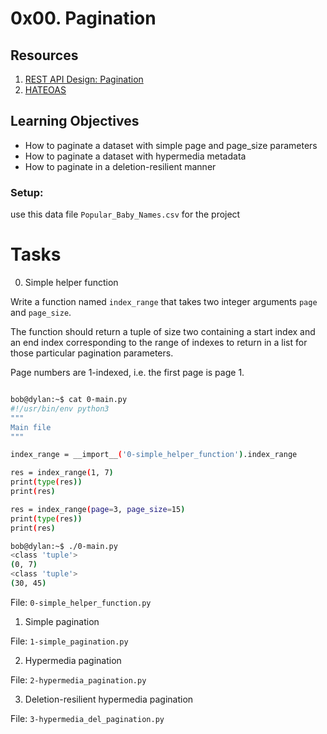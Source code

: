 # 0x00. Pagination
## Resources
1. [REST API Design: Pagination](https://www.moesif.com/blog/technical/api-design/REST-API-Design-Filtering-Sorting-and-Pagination/#pagination)
2. [HATEOAS](https://en.wikipedia.org/wiki/HATEOAS)

## Learning Objectives

- How to paginate a dataset with simple page and page_size parameters
- How to paginate a dataset with hypermedia metadata
- How to paginate in a deletion-resilient manner

### Setup: 

use this data file `Popular_Baby_Names.csv` for the project

# Tasks
0. Simple helper function

Write a function named `index_range` that takes two integer arguments `page` and `page_size`. <br />

The function should return a tuple of size two containing a start index and an end index corresponding to the range of indexes to return in a list for those particular pagination parameters. <br />

Page numbers are 1-indexed, i.e. the first page is page 1. <br />

```sh

bob@dylan:~$ cat 0-main.py
#!/usr/bin/env python3
"""
Main file
"""

index_range = __import__('0-simple_helper_function').index_range

res = index_range(1, 7)
print(type(res))
print(res)

res = index_range(page=3, page_size=15)
print(type(res))
print(res)

bob@dylan:~$ ./0-main.py
<class 'tuple'>
(0, 7)
<class 'tuple'>
(30, 45)

```

File: `0-simple_helper_function.py`

1. Simple pagination






File: `1-simple_pagination.py`

2. Hypermedia pagination














File: `2-hypermedia_pagination.py`

3. Deletion-resilient hypermedia pagination











File: `3-hypermedia_del_pagination.py`
